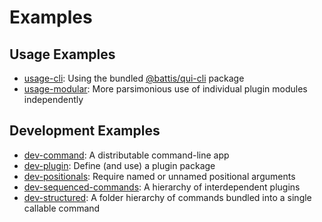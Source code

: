 # Examples

## Usage Examples

- [usage-cli](./usage-cli/): Using the bundled [@battis/qui-cli](../packages/qui-cli/) package
- [usage-modular](./usage-modular/): More parsimonious use of individual plugin modules independently

## Development Examples

- [dev-command](./dev-command/): A distributable command-line app
- [dev-plugin](./dev-plugin/): Define (and use) a plugin package
- [dev-positionals](./dev-positionals/): Require named or unnamed positional arguments
- [dev-sequenced-commands](./dev-sequenced-commands/): A hierarchy of interdependent plugins
- [dev-structured](./dev-structured/): A folder hierarchy of commands bundled into a single callable command
